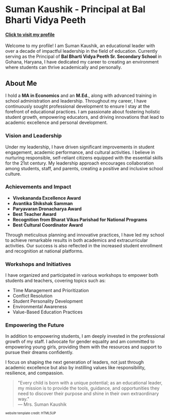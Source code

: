 # Suman Kaushik - Principal at Bal Bharti Vidya Peeth
#### [Click to visit my profile](https://suman0976.github.io/portfolio/)

Welcome to my profile! I am Suman Kaushik, an educational leader with over a decade of impactful leadership in the field of education. Currently serving as the Principal of **Bal Bharti Vidya Peeth Sr. Secondary School** in Gohana, Haryana, I have dedicated my career to creating an environment where students can thrive academically and personally.

## About Me
I hold a **MA in Economics** and an **M.Ed.**, along with advanced training in school administration and leadership. Throughout my career, I have continuously sought professional development to ensure I stay at the forefront of educational practices. I am passionate about fostering holistic student growth, empowering educators, and driving innovations that lead to academic excellence and personal development.

### Vision and Leadership
Under my leadership, I have driven significant improvements in student engagement, academic performance, and cultural activities. I believe in nurturing responsible, self-reliant citizens equipped with the essential skills for the 21st century. My leadership approach encourages collaboration among students, staff, and parents, creating a positive and inclusive school culture.

### Achievements and Impact
- **Vivekananda Excellence Award**
- **Avantika Shikshak Samman**
- **Paryavaran Dronacharya Award**
- **Best Teacher Award**
- **Recognition from Bharat Vikas Parishad for National Programs**
- **Best Cultural Coordinator Award**

Through meticulous planning and innovative practices, I have led my school to achieve remarkable results in both academics and extracurricular activities. Our success is also reflected in the increased student enrollment and recognition at national platforms.

### Workshops and Initiatives
I have organized and participated in various workshops to empower both students and teachers, covering topics such as:
- Time Management and Prioritization
- Conflict Resolution
- Student Personality Development
- Environmental Awareness
- Value-Based Education Practices

### Empowering the Future
In addition to empowering students, I am deeply invested in the professional growth of my staff. I advocate for gender equality and am committed to empowering young girls, providing them with the resources and support to pursue their dreams confidently.

I focus on shaping the next generation of leaders, not just through academic excellence but also by instilling values like responsibility, resilience, and compassion.

> "Every child is born with a unique potential; as an educational leader, my mission is to provide the tools, guidance, and opportunities they need to discover their purpose and shine in their own extraordinary way."  
— Mrs. Suman Kaushik

<small><small>website template credit: HTML5UP</small></small>
